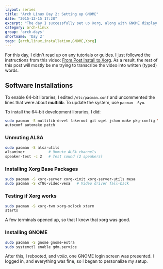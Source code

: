 ```yaml
---
layout: series
title: "Arch Linux Day 2: Setting up GNOME"
date: "2015-12-15 17:28"
excerpt: "The day I successfully set up Xorg, along with GNOME display manager."
category: arch-linux
group: 'arch-days'
shortname: 'Day 2'
tags: [arch,linux,installation,GNOME,Xorg]
---
```


For this day, I didn't read up on any tutorials or guides. I just followed the
instructions from this video: [From Post Install to Xorg][xorgvid]. As a
result, the rest of this post will mostly be me trying to transcribe the video
into written (typed) words.

## Software Installations

To enable 64-bit libraries, I edited `/etc/pacman.conf` and uncommented the
lines that were about **multilib**. To update the system, use `pacman -Syu`.

To install the 64-bit development libraries, I did:

``` sh
sudo pacman -S multilib-devel fakeroot git wget jshon make pkg-config \
autoconf automake patch
```

### Unmuting ALSA

``` sh
sudo pacman -S alsa-utils
alsamixer           # Unmute ALSA channels
speaker-test -c 2   # Test sound (2 speakers)
```

### Installing Xorg Base Packages

``` sh
sudo pacman -S xorg-server xorg-xinit xorg-server-utils mesa
sudo pacman -S xf86-video-vesa   # Video driver fall-back
```

### Testing if Xorg works

``` sh
sudo pacman -S xorg-twm xorg-xclock xterm
startx
```

A few terminals opened up, so that I knew that xorg was good.

### Installing GNOME

``` sh
sudo pacman -S gnome gnome-extra
sudo systemctl enable gdm.service
```

After this, I rebooted, and *voila*, one GNOME login screen was presented. I
logged in, and everything was fine, so I began to personalize my setup.

[xorgvid]: https://www.youtube.com/watch?v=DAmXKDJ3D7M
